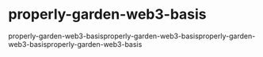 # properly-garden-web3-basis
properly-garden-web3-basisproperly-garden-web3-basisproperly-garden-web3-basisproperly-garden-web3-basis
